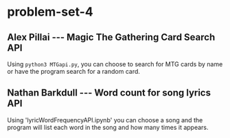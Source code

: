# problem-set-4

## Alex Pillai --- Magic The Gathering Card Search API
Using `python3 MTGapi.py`, you can choose to search for MTG cards by name or have the program search for a random card.

## Nathan Barkdull --- Word count for song lyrics API
Using 'lyricWordFrequencyAPI.ipynb' you can choose a song and the program will list each word in the song and how many times it appears.
